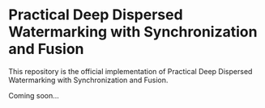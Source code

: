 # Practical Deep Dispersed Watermarking with Synchronization and Fusion
This repository is the official implementation of Practical Deep Dispersed Watermarking with Synchronization and Fusion.


Coming soon...

